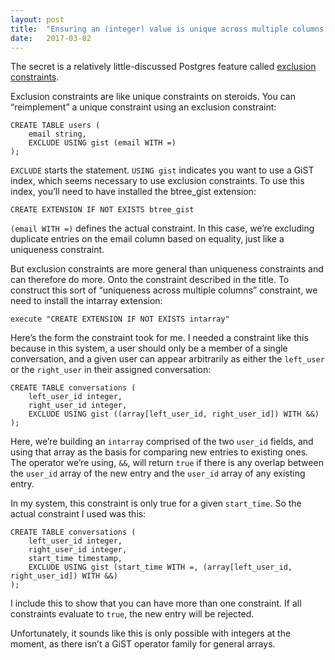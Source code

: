 ```yaml
---
layout: post
title:  "Ensuring an (integer) value is unique across multiple columns in Postgres"
date:   2017-03-02
---
```


The secret is a relatively little-discussed Postgres feature called [exclusion constraints](https://www.postgresql.org/docs/current/static/ddl-constraints.html#DDL-CONSTRAINTS-EXCLUSION).

Exclusion constraints are like unique constraints on steroids. You can “reimplement” a unique constraint using an exclusion constraint:

```
CREATE TABLE users (
    email string,
    EXCLUDE USING gist (email WITH =)
);
```

`EXCLUDE` starts the statement. `USING gist` indicates you want to use a GiST index, which seems necessary to use exclusion constraints. To use this index, you’ll need to have installed the btree_gist extension:

```
CREATE EXTENSION IF NOT EXISTS btree_gist
```

`(email WITH =)` defines the actual constraint. In this case, we’re excluding duplicate entries on the email column based on equality, just like a uniqueness constraint.

But exclusion constraints are more general than uniqueness constraints and can therefore do more. Onto the constraint described in the title. To construct this sort of “uniqueness across multiple columns” constraint, we need to install the intarray extension:

```
execute "CREATE EXTENSION IF NOT EXISTS intarray"
```

Here’s the form the constraint took for me. I needed a constraint like this because in this system, a user should only be a member of a single conversation, and a given user can appear arbitrarily as either the `left_user` or the `right_user` in their assigned conversation:

```
CREATE TABLE conversations (
    left_user_id integer,
    right_user_id integer,
    EXCLUDE USING gist ((array[left_user_id, right_user_id]) WITH &&)
);
```

Here, we’re building an `intarray` comprised of the two `user_id` fields, and using that array as the basis for comparing new entries to existing ones. The operator we’re using, `&&`, will return `true` if there is any overlap between the `user_id` array of the new entry and the `user_id` array of any existing entry.

In my system, this constraint is only true for a given `start_time`. So the actual constraint I used was this:

```
CREATE TABLE conversations (
    left_user_id integer,
    right_user_id integer,
    start_time timestamp,
    EXCLUDE USING gist (start_time WITH =, (array[left_user_id, right_user_id]) WITH &&)
);
```

I include this to show that you can have more than one constraint. If all constraints evaluate to `true`, the new entry will be rejected.

Unfortunately, it sounds like this is only possible with integers at the moment, as there isn’t a GiST operator family for general arrays.
